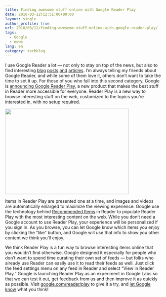 ```yaml
---
title: Finding awesome stuff online with Google Reader Play
date: 2010-03-12T12:51:00+00:00
layout: single
author_profile: true
url: 2010/03/12/finding-awesome-stuff-online-with-google-reader-play/
tags:
  - Google
  - news
lang: en
category: techblog
---
```

I use Google Reader a lot — not only to stay on top of the news, but also to find interesting <a href="http://www.booooooom.com/2010/03/03/balloon-sculptures-by-artist-hans-hemmert/" target="_blank">blog</a> <a href="http://www.coolest-gadgets.com/20100308/jetpack/" target="_blank">posts</a> <a href="http://www.unplggd.com/unplggd/final-frame/final-frame-the-dreaded-404-error-110067?utm_source=feedburner&#038;utm_medium=feed&#038;utm_campaign=Feed:+apartmenttherapy/unplggd+%28Unplggd%29&#038;utm_content=Google+Reader" target="_blank">and</a> <a href="http://blog.makezine.com/archive/2010/02/fire_breathing_snowman_is_standing.html" target="_blank">articles</a>. I’m always telling my friends about Google Reader, and while some of them love it, others don’t want to take the time to set it up. For those of you who fall into this second category, Google is [announcing Google Reader Play](http://googlereader.blogspot.com/2010/03/and-now-for-something-completely.html), a new product that makes the best stuff in Reader more accessible for everyone. Reader Play is a new way to browse interesting stuff on the web, customized to the topics you’re interested in, with no setup required.

<div>
  <a href="http://1.bp.blogspot.com/_vaUVXcmC3OI/S5ov7wmVdJI/AAAAAAAABQg/WabXjVotsq8/s1600-h/play-video.png" imageanchor="1"><img border="0" height="277" src="http://1.bp.blogspot.com/_vaUVXcmC3OI/S5ov7wmVdJI/AAAAAAAABQg/WabXjVotsq8/s400/play-video.png" width="400" /></a>
</div>

Items in Reader Play are presented one at a time, and images and videos are automatically enlarged to maximize the viewing experience. Google use the technology behind [Recommended Items](http://www.google.com/support/reader/bin/answer.py?hl=en&answer=164681) in Reader to populate Reader Play with the most interesting content on the web. While you don’t need a Google account to use Reader Play, your experience will be personalized if you sign in. As you browse, you can let Google know which items you enjoy by clicking the &#8220;like&#8221; button, and Google will use that info to show you other content we think you’ll enjoy.

We think Reader Play is a fun way to browse interesting items online that you wouldn’t find otherwise. Google designed it especially for people who don’t want to spend time curating their own set of feeds — but folks who already use Reader can easily use it to read their feeds as well. Just click the feed settings menu on any feed in Reader and select “View in Reader Play.” Google is launching Reader Play as an experiment in Google Labs so that we can test it out, get feedback from us and then improve it as quickly as possible. Visit [google.com/reader/play](http://www.google.com/reader/play) to give it a try, and [let Google know](http://www.google.com/support/forum/p/reader?hl=en) what you think!